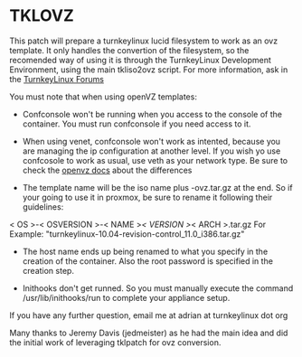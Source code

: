 TKLOVZ
======

This patch will prepare a turnkeylinux lucid filesystem to work as an ovz template. It only handles the convertion of the filesystem, so the recomended way of using it is through the TurnkeyLinux Development Environment, using the main tkliso2ovz script. For more information, ask in the [TurnkeyLinux Forums](http://www.turnkeylinux.org/forum)

You must note that when using openVZ templates:

- Confconsole won't be running when you access to the console of the container. You must run confconsole if you need access to it. 

- When using venet, confconsole won't work as intented, because you are managing the ip configuration at another level. If you wish yo use confcosole to work as usual, use veth as your network type. Be sure to check the [openvz docs](http://wiki.openvz.org/Differences_between_venet_and_veth) about the differences 

- The template name will be the iso name plus -ovz.tar.gz at the end. So if your going to use it in proxmox, be sure to rename it following their guidelines:

< OS >-< OSVERSION >-< NAME >_< VERSION >_< ARCH >.tar.gz
For Example: "turnkeylinux-10.04-revision-control_11.0_i386.tar.gz"

- The host name ends up being renamed to what you specify in the creation of the container. Also the root password is specified in the creation step.

- Inithooks don't get runned. So you must manually execute the command /usr/lib/inithooks/run to complete your appliance setup.

If you have any further question, email me at adrian at turnkeylinux dot org

Many thanks to Jeremy Davis (jedmeister) as he had the main idea and did the initial work of leveraging tklpatch for ovz conversion. 
